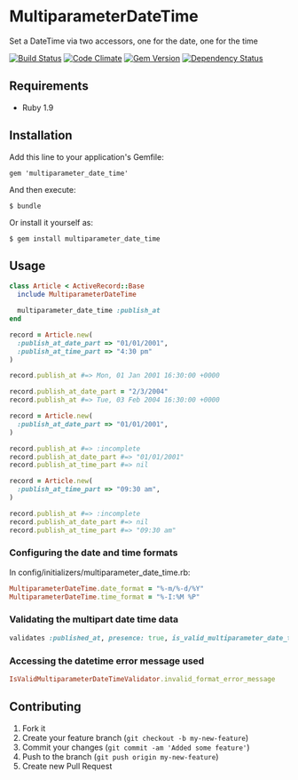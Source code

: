 # MultiparameterDateTime

Set a DateTime via two accessors, one for the date, one for the time

[![Build Status](https://secure.travis-ci.org/Casecommons/multiparameter_date_time.png?branch=master)](https://travis-ci.org/Casecommons/multiparameter_date_time)
[![Code Climate](https://codeclimate.com/github/Casecommons/multiparameter_date_time.png)](https://codeclimate.com/github/Casecommons/multiparameter_date_time)
[![Gem Version](https://badge.fury.io/rb/multiparameter_date_time.png)](https://rubygems.org/gems/multiparameter_date_time)
[![Dependency Status](https://gemnasium.com/Casecommons/multiparameter_date_time.png)](https://gemnasium.com/Casecommons/multiparameter_date_time)

## Requirements

 * Ruby 1.9

## Installation

Add this line to your application's Gemfile:

    gem 'multiparameter_date_time'

And then execute:

    $ bundle

Or install it yourself as:

    $ gem install multiparameter_date_time

## Usage

````ruby
class Article < ActiveRecord::Base
  include MultiparameterDateTime

  multiparameter_date_time :publish_at
end

record = Article.new(
  :publish_at_date_part => "01/01/2001",
  :publish_at_time_part => "4:30 pm"
)

record.publish_at #=> Mon, 01 Jan 2001 16:30:00 +0000

record.publish_at_date_part = "2/3/2004"
record.publish_at #=> Tue, 03 Feb 2004 16:30:00 +0000

record = Article.new(
  :publish_at_date_part => "01/01/2001",
)

record.publish_at #=> :incomplete
record.publish_at_date_part #=> "01/01/2001"
record.publish_at_time_part #=> nil

record = Article.new(
  :publish_at_time_part => "09:30 am",
)

record.publish_at #=> :incomplete
record.publish_at_date_part #=> nil
record.publish_at_time_part #=> "09:30 am"
````

### Configuring the date and time formats
In config/initializers/multiparameter\_date\_time.rb:

````ruby
MultiparameterDateTime.date_format = "%-m/%-d/%Y"
MultiparameterDateTime.time_format = "%-I:%M %P"
````

### Validating the multipart date time data

````ruby
validates :published_at, presence: true, is_valid_multiparameter_date_time: true
````

### Accessing the datetime error message used

````ruby
IsValidMultiparameterDateTimeValidator.invalid_format_error_message
````

## Contributing

1. Fork it
2. Create your feature branch (`git checkout -b my-new-feature`)
3. Commit your changes (`git commit -am 'Added some feature'`)
4. Push to the branch (`git push origin my-new-feature`)
5. Create new Pull Request
